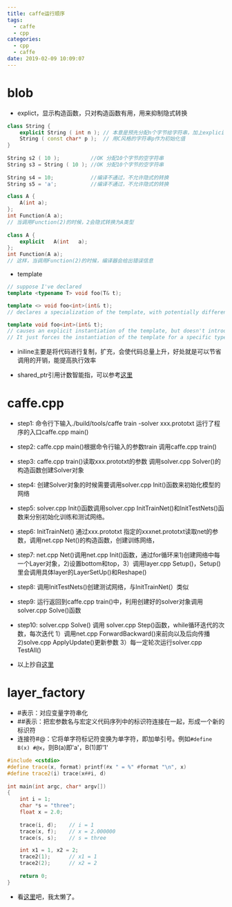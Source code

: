 ```yaml
---
title: caffe运行顺序
tags:
  - caffe
  - cpp
categories: 
  - cpp
  - caffe
date: 2019-02-09 10:09:07
---
```


# blob
- explict，显示构造函数，只对构造函数有用，用来抑制隐式转换
```cpp
class String {
    explicit String ( int n ); // 本意是预先分配n个字节给字符串，加上explicit，就抑制了String ( int n )的隐式转换，
    String ( const char* p );  // 用C风格的字符串p作为初始化值
}
 
String s2 ( 10 );          //OK 分配10个字节的空字符串
String s3 = String ( 10 ); //OK 分配10个字节的空字符串
 
String s4 = 10;            //编译不通过，不允许隐式的转换
String s5 = 'a';           //编译不通过，不允许隐式的转换

class A {
    A(int a);   
};   
int Function(A a);   
// 当调用Function(2)的时候，2会隐式转换为A类型
    
class A {   
    explicit   A(int   a);   
};   
int Function(A a);  
// 这样，当调用Function(2)的时候，编译器会给出错误信息
```

- template
```cpp
// suppose I've declared
template <typename T> void foo(T& t);

template <> void foo<int>(int& t); 
// declares a specialization of the template, with potentially different body.

template void foo<int>(int& t); 
// causes an explicit instantiation of the template, but doesn't introduce a specialization. 
// It just forces the instantiation of the template for a specific type.
```

- iniline主要是将代码进行复制，扩充，会使代码总量上升，好处就是可以节省调用的开销，能提高执行效率

- shared_ptr引用计数智能指，可以参考[这里](https://blog.csdn.net/Xiejingfa/article/details/50750037)

# caffe.cpp
- step1: 命令行下输入./build/tools/caffe train -solver xxx.prototxt 运行了程序的入口caffe.cpp main()

- step2: caffe.cpp main()根据命令行输入的参数train 调用caffe.cpp train()

- step3: caffe.cpp train()读取xxx.prototxt的参数 调用solver.cpp Solver()的构造函数创建Solver对象

- step4: 创建Solver对象的时候需要调用solver.cpp Init()函数来初始化模型的网络

- step5: solver.cpp Init()函数调用solver.cpp InitTrainNet()和InitTestNets()函数来分别初始化训练和测试网络。

- step6: InitTrainNet() 通过xxx.prototxt 指定的xxxnet.prototxt读取net的参数，调用net.cpp Net()的构造函数，创建训练网络，

- step7: net.cpp Net()调用net.cpp Init()函数，通过for循环来1)创建网络中每一个Layer对象，2)设置bottom和top，3）调用layer.cpp Setup()，Setup()里会调用具体layer的LayerSetUp()和Reshape()

- step8: 调用InitTestNets()创建测试网络，与InitTrainNet(）类似

- step9: 运行返回到caffe.cpp train()中，利用创建好的solver对象调用solver.cpp Solve()函数

- step10: solver.cpp Solve() 调用 solver.cpp Step()函数，while循环迭代的次数，每次迭代 1）调用net.cpp ForwardBackward()来前向以及后向传播 2)solve.cpp ApplyUpdate()更新参数 3）每一定轮次运行solver.cpp TestAll()

- 以上抄自[这里](https://blog.csdn.net/BVL10101111/article/details/74787586 )

# layer_factory

- \#表示：对应变量字符串化  
- \#\#表示：把宏参数名与宏定义代码序列中的标识符连接在一起，形成一个新的标识符
- 连接符#@：它将单字符标记符变换为单字符，即加单引号。例如`#define B(x) #@x`，则B(a)即'a'，B(1)即'1'
```c++
#include <cstdio>  
#define trace(x, format) printf(#x " = %" #format "\n", x)  
#define trace2(i) trace(x##i, d) 
 
int main(int argc, char* argv[])
{
	int i = 1;
	char *s = "three";  
	float x = 2.0;
 
	trace(i, d);    // i = 1   
	trace(x, f);    // x = 2.000000
	trace(s, s);    // s = three      

	int x1 = 1, x2 = 2;  
	trace2(1);      // x1 = 1
	trace2(2);      // x2 = 2		
 
	return 0;
}
```
- 看[这里](https://www.jianshu.com/p/191f6cb3c102)吧，我太懒了。